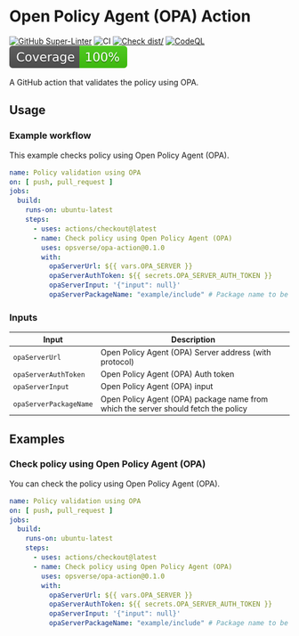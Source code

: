 # Open Policy Agent (OPA) Action

[![GitHub Super-Linter](https://github.com/actions/typescript-action/actions/workflows/linter.yml/badge.svg)](https://github.com/super-linter/super-linter)
![CI](https://github.com/actions/typescript-action/actions/workflows/ci.yml/badge.svg)
[![Check dist/](https://github.com/actions/typescript-action/actions/workflows/check-dist.yml/badge.svg)](https://github.com/actions/typescript-action/actions/workflows/check-dist.yml)
[![CodeQL](https://github.com/actions/typescript-action/actions/workflows/codeql-analysis.yml/badge.svg)](https://github.com/actions/typescript-action/actions/workflows/codeql-analysis.yml)
[![Coverage](./badges/coverage.svg)](./badges/coverage.svg)

A GitHub action that validates the policy using OPA.

## Usage

### Example workflow

This example checks policy using Open Policy Agent (OPA).

```yaml
name: Policy validation using OPA
on: [ push, pull_request ]
jobs:
  build:
    runs-on: ubuntu-latest
    steps:
      - uses: actions/checkout@latest
      - name: Check policy using Open Policy Agent (OPA)
        uses: opsverse/opa-action@0.1.0
        with:
          opaServerUrl: ${{ vars.OPA_SERVER }}
          opaServerAuthToken: ${{ secrets.OPA_SERVER_AUTH_TOKEN }}
          opaServerInput: '{"input": null}'
          opaServerPackageName: "example/include" # Package name to be given using `/` as the delimiter instead of `.`. For instance package `example.include` should be given as `example/include`
```

### Inputs

| Input                    | Description                                                                        |
|--------------------------|------------------------------------------------------------------------------------|
| `opaServerUrl`           | Open Policy Agent (OPA) Server address (with protocol)                             |
| `opaServerAuthToken`     | Open Policy Agent (OPA) Auth token                                                 |
| `opaServerInput`         | Open Policy Agent (OPA) input                                                      |
| `opaServerPackageName`   | Open Policy Agent (OPA) package name from which the server should fetch the policy |

## Examples

### Check policy using Open Policy Agent (OPA)

You can check the policy using Open Policy Agent (OPA).

```yaml
name: Policy validation using OPA
on: [ push, pull_request ]
jobs:
  build:
    runs-on: ubuntu-latest
    steps:
      - uses: actions/checkout@latest
      - name: Check policy using Open Policy Agent (OPA)
        uses: opsverse/opa-action@0.1.0
        with:
          opaServerUrl: ${{ vars.OPA_SERVER }}
          opaServerAuthToken: ${{ secrets.OPA_SERVER_AUTH_TOKEN }}
          opaServerInput: '{"input": null}'
          opaServerPackageName: "example/include" # Package name to be given using `/` as the delimiter instead of `.`. For instance package `example.include` should be given as `example/include`
```
